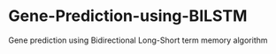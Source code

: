 # Gene-Prediction-using-BILSTM
Gene prediction using Bidirectional Long-Short term memory algorithm
